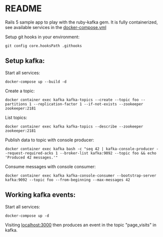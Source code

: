 # README

Rails 5 sample app to play with the ruby-kafka gem.
It is fully containerized, see available services in the
[docker-compose.yml](docker-compose.yml)

Setup git hooks in your environment:
```
git config core.hooksPath .githooks
```

## Setup kafka:
Start all services:
```
docker-compose up --build -d
```
Create a topic:
```
docker container exec kafka kafka-topics --create --topic foo --partitions 1 --replication-factor 1 --if-not-exists --zookeeper zookeeper:2181
```
List topics:
```
docker container exec kafka kafka-topics --describe --zookeeper zookeeper:2181
```
Publish data to topic with console producer:
```
docker container exec kafka bash -c "seq 42 | kafka-console-producer --request-required-acks 1 --broker-list kafka:9092 --topic foo && echo 'Produced 42 messages.'"
```
Consume messages with console consumer:
```
docker container exec kafka kafka-console-consumer --bootstrap-server kafka:9092 --topic foo --from-beginning --max-messages 42
```

## Working kafka events:
Start all services:
```
docker-compose up -d
```
Visiting [localhost:3000](localhost:3000) then produces an event in the topic "page_visits" in kafka.
